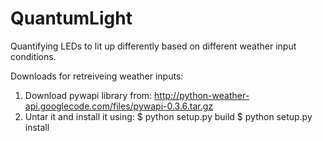 QuantumLight
============

Quantifying LEDs to lit up differently based on different weather input conditions.

Downloads for retreiveing weather inputs:

1. Download pywapi library from: 
   http://python-weather-api.googlecode.com/files/pywapi-0.3.6.tar.gz
2. Untar it and install it using: 
   $ python setup.py build 
   $ python setup.py install
